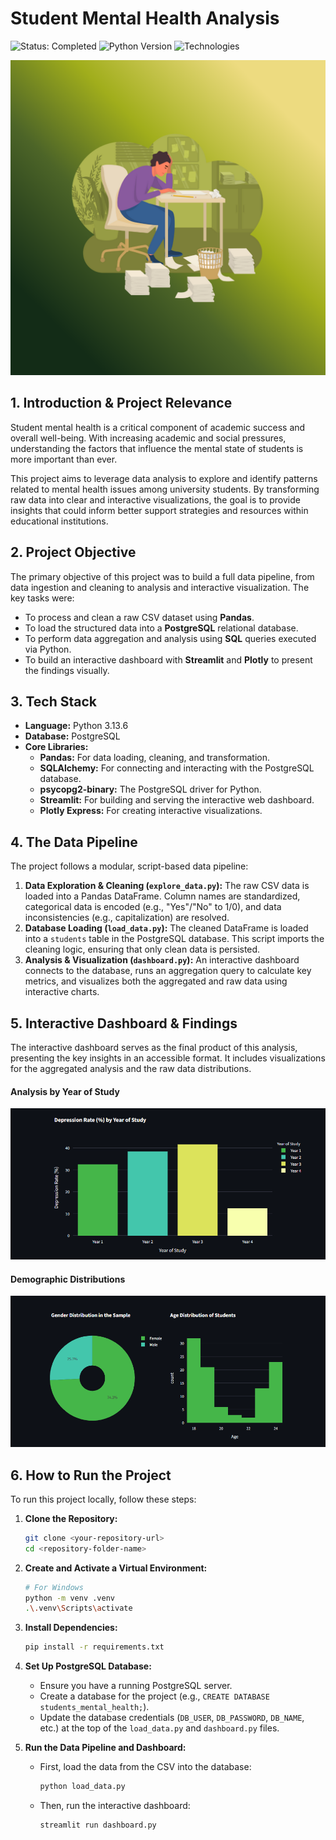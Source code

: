 # Student Mental Health Analysis

![Status: Completed](https://img.shields.io/badge/status-completed-green)
![Python Version](https://img.shields.io/badge/python-3.13.6-blue)
![Technologies](https://img.shields.io/badge/tech-Pandas%20%7C%20PostgreSQL%20%7C%20Streamlit-lightgrey)

![Project Cover Image](assets/students_mental_health_case.png)

## 1. Introduction & Project Relevance

Student mental health is a critical component of academic success and overall well-being. With increasing academic and social pressures, understanding the factors that influence the mental state of students is more important than ever.

This project aims to leverage data analysis to explore and identify patterns related to mental health issues among university students. By transforming raw data into clear and interactive visualizations, the goal is to provide insights that could inform better support strategies and resources within educational institutions.

## 2. Project Objective

The primary objective of this project was to build a full data pipeline, from data ingestion and cleaning to analysis and interactive visualization. The key tasks were:

-   To process and clean a raw CSV dataset using **Pandas**.
-   To load the structured data into a **PostgreSQL** relational database.
-   To perform data aggregation and analysis using **SQL** queries executed via Python.
-   To build an interactive dashboard with **Streamlit** and **Plotly** to present the findings visually.

## 3. Tech Stack

-   **Language:** Python 3.13.6
-   **Database:** PostgreSQL
-   **Core Libraries:**
    -   **Pandas:** For data loading, cleaning, and transformation.
    -   **SQLAlchemy:** For connecting and interacting with the PostgreSQL database.
    -   **psycopg2-binary:** The PostgreSQL driver for Python.
    -   **Streamlit:** For building and serving the interactive web dashboard.
    -   **Plotly Express:** For creating interactive visualizations.

## 4. The Data Pipeline

The project follows a modular, script-based data pipeline:

1.  **Data Exploration & Cleaning (`explore_data.py`):** The raw CSV data is loaded into a Pandas DataFrame. Column names are standardized, categorical data is encoded (e.g., "Yes"/"No" to 1/0), and data inconsistencies (e.g., capitalization) are resolved.
2.  **Database Loading (`load_data.py`):** The cleaned DataFrame is loaded into a `students` table in the PostgreSQL database. This script imports the cleaning logic, ensuring that only clean data is persisted.
3.  **Analysis & Visualization (`dashboard.py`):** An interactive dashboard connects to the database, runs an aggregation query to calculate key metrics, and visualizes both the aggregated and raw data using interactive charts.

## 5. Interactive Dashboard & Findings

The interactive dashboard serves as the final product of this analysis, presenting the key insights in an accessible format. It includes visualizations for the aggregated analysis and the raw data distributions.

#### **Analysis by Year of Study**
![Depression Rate by Year of Study](assets/depression_rate_by_year_of_study_dashboard_screenshot.png)

#### **Demographic Distributions**
![Gender and Age Distribution](assets/gender_and_age_distribution_dashboard_screenshot.png)

## 6. How to Run the Project

To run this project locally, follow these steps:

1.  **Clone the Repository:**
    ```bash
    git clone <your-repository-url>
    cd <repository-folder-name>
    ```

2.  **Create and Activate a Virtual Environment:**
    ```bash
    # For Windows
    python -m venv .venv
    .\.venv\Scripts\activate
    ```

3.  **Install Dependencies:**
    ```bash
    pip install -r requirements.txt
    ```

4.  **Set Up PostgreSQL Database:**
    -   Ensure you have a running PostgreSQL server.
    -   Create a database for the project (e.g., `CREATE DATABASE students_mental_health;`).
    -   Update the database credentials (`DB_USER`, `DB_PASSWORD`, `DB_NAME`, etc.) at the top of the `load_data.py` and `dashboard.py` files.

5.  **Run the Data Pipeline and Dashboard:**
    -   First, load the data from the CSV into the database:
        ```bash
        python load_data.py
        ```
    -   Then, run the interactive dashboard:
        ```bash
        streamlit run dashboard.py
        ```